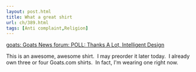 ```yaml
---
layout: post.html
title: What a great shirt
url: ch/389.html
tags: [Anti complaint,Religion]
---
```

[goats: Goats News forum: POLL: Thanks A Lot, Intelligent Design](http://www.goats.com/forums/news/3342/)

This is an awesome, awesome shirt.  I may preorder it later today.  I already own three or four Goats.com shirts.  In fact, I'm wearing one right now.
